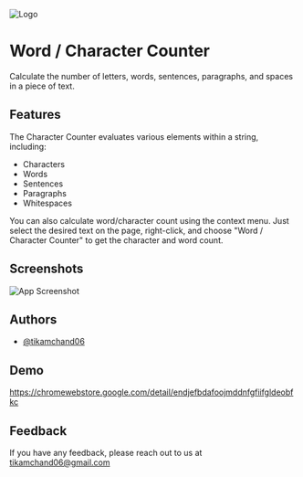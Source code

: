 ![Logo](https://lh3.googleusercontent.com/de089ol-Jw3t7y3QXdu04NF0h6jPkFlD3CvkGgkUruH48wEn1Yi8ePNmMpmHJ1pltuwzTzLJOweg7AiJK3eCo611bg=s120)

# Word / Character Counter

Calculate the number of letters, words, sentences, paragraphs, and spaces in a piece of text.

## Features

The Character Counter evaluates various elements within a string, including:

- Characters
- Words
- Sentences
- Paragraphs
- Whitespaces

You can also calculate word/character count using the context menu. Just select the desired text on the page, right-click, and choose "Word / Character Counter" to get the character and word count.

## Screenshots

![App Screenshot](https://lh3.googleusercontent.com/pJgmzFfwSVFefdMdZ8slIpbOJXIZ25sie5kJRyhP6bcDzdIPCznvJDy5h_BrrxQXm6FCT88QIjSLCiOQ_VP9kTJk=s1280-w1280-h800)

## Authors

- [@tikamchand06](https://www.github.com/tikamchand06)

## Demo

https://chromewebstore.google.com/detail/endjefbdafoojmddnfgfiifgldeobfkc

## Feedback

If you have any feedback, please reach out to us at tikamchand06@gmail.com
